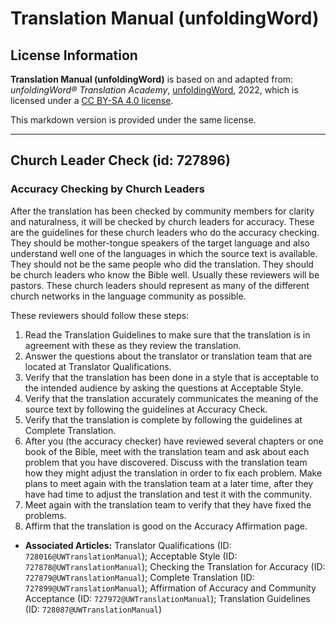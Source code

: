 # Translation Manual (unfoldingWord)

## License Information

**Translation Manual (unfoldingWord)** is based on and adapted from: _unfoldingWord® Translation Academy_, [unfoldingWord](https://unfoldingword.org/utw), 2022, which is licensed under a [CC BY-SA 4.0 license](https://creativecommons.org/licenses/by-sa/4.0/legalcode.en).

This markdown version is provided under the same license.



--------------------------------

## Church Leader Check (id: 727896)

### Accuracy Checking by Church Leaders

After the translation has been checked by community members for clarity and naturalness, it will be checked by church leaders for accuracy. These are the guidelines for these church leaders who do the accuracy checking. They should be mother\-tongue speakers of the target language and also understand well one of the languages in which the source text is available. They should not be the same people who did the translation. They should be church leaders who know the Bible well. Usually these reviewers will be pastors. These church leaders should represent as many of the different church networks in the language community as possible.

These reviewers should follow these steps:

1. Read the Translation Guidelines to make sure that the translation is in agreement with these as they review the translation.
2. Answer the questions about the translator or translation team that are located at Translator Qualifications.
3. Verify that the translation has been done in a style that is acceptable to the intended audience by asking the questions at Acceptable Style.
4. Verify that the translation accurately communicates the meaning of the source text by following the guidelines at Accuracy Check.
5. Verify that the translation is complete by following the guidelines at Complete Translation.
6. After you (the accuracy checker) have reviewed several chapters or one book of the Bible, meet with the translation team and ask about each problem that you have discovered. Discuss with the translation team how they might adjust the translation in order to fix each problem. Make plans to meet again with the translation team at a later time, after they have had time to adjust the translation and test it with the community.
7. Meet again with the translation team to verify that they have fixed the problems.
8. Affirm that the translation is good on the Accuracy Affirmation page.

* **Associated Articles:** Translator Qualifications (ID: `728016@UWTranslationManual`); Acceptable Style (ID: `727878@UWTranslationManual`); Checking the Translation for Accuracy (ID: `727879@UWTranslationManual`); Complete Translation (ID: `727899@UWTranslationManual`); Affirmation of Accuracy and Community Acceptance (ID: `727972@UWTranslationManual`); Translation Guidelines (ID: `728087@UWTranslationManual`)

